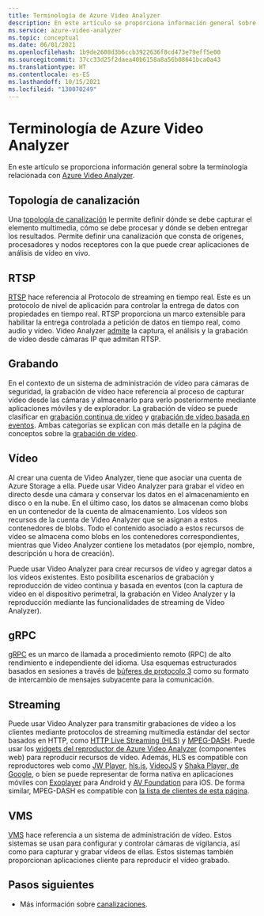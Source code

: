 ```yaml
---
title: Terminología de Azure Video Analyzer
description: En este artículo se proporciona información general sobre la terminología de Azure Video Analyzer.
ms.service: azure-video-analyzer
ms.topic: conceptual
ms.date: 06/01/2021
ms.openlocfilehash: 1b9de2608d3b6ccb3922636f8cd473e79eff5e00
ms.sourcegitcommit: 37cc33d25f2daea40b6158a8a56b08641bca0a43
ms.translationtype: HT
ms.contentlocale: es-ES
ms.lasthandoff: 10/15/2021
ms.locfileid: "130070249"
---
```

# <a name="azure-video-analyzer-terminology"></a>Terminología de Azure Video Analyzer

En este artículo se proporciona información general sobre la terminología relacionada con [Azure Video Analyzer](overview.md).

## <a name="pipeline-topology"></a>Topología de canalización

Una [topología de canalización](pipeline.md) le permite definir dónde se debe capturar el elemento multimedia, cómo se debe procesar y dónde se deben entregar los resultados. Permite definir una canalización que consta de orígenes, procesadores y nodos receptores con la que puede crear aplicaciones de análisis de vídeo en vivo. 

## <a name="rtsp"></a>RTSP

[RTSP](https://tools.ietf.org/html/rfc2326) hace referencia al Protocolo de streaming en tiempo real. Este es un protocolo de nivel de aplicación para controlar la entrega de datos con propiedades en tiempo real. RTSP proporciona un marco extensible para habilitar la entrega controlada a petición de datos en tiempo real, como audio y vídeo. Video Analyzer [admite](pipeline.md#rtsp-source) la captura, el análisis y la grabación de vídeo desde cámaras IP que admitan RTSP.


## <a name="recording"></a>Grabando

En el contexto de un sistema de administración de vídeo para cámaras de seguridad, la grabación de vídeo hace referencia al proceso de capturar vídeo desde las cámaras y almacenarlo para verlo posteriormente mediante aplicaciones móviles y de explorador. La grabación de vídeo se puede clasificar en [grabación continua de vídeo](continuous-video-recording.md) y [grabación de vídeo basada en eventos](event-based-video-recording-concept.md). Ambas categorías se explican con más detalle en la página de conceptos sobre la [grabación de vídeo](video-recording.md).

## <a name="video"></a>Vídeo

Al crear una cuenta de Video Analyzer, tiene que asociar una cuenta de Azure Storage a ella. Puede usar Video Analyzer para grabar el vídeo en directo desde una cámara y conservar los datos en el almacenamiento en disco o en la nube. En el último caso, los datos se almacenan como blobs en un contenedor de la cuenta de almacenamiento. Los vídeos son recursos de la cuenta de Video Analyzer que se asignan a estos contenedores de blobs. Todo el contenido asociado a estos recursos de vídeo se almacena como blobs en los contenedores correspondientes, mientras que Video Analyzer contiene los metadatos (por ejemplo, nombre, descripción u hora de creación).

Puede usar Video Analyzer para crear recursos de vídeo y agregar datos a los vídeos existentes. Esto posibilita escenarios de grabación y reproducción de vídeo continua y basada en eventos (con la captura de vídeo en el dispositivo perimetral, la grabación en Video Analyzer y la reproducción mediante las funcionalidades de streaming de Video Analyzer).

## <a name="grpc"></a>gRPC

[gRPC](https://grpc.io/docs/guides/) es un marco de llamada a procedimiento remoto (RPC) de alto rendimiento e independiente del idioma. Usa esquemas estructurados basados en sesiones a través de [búferes de protocolo 3](https://developers.google.com/protocol-buffers/docs/proto3) como su formato de intercambio de mensajes subyacente para la comunicación.

## <a name="streaming"></a>Streaming

Puede usar Video Analyzer para transmitir grabaciones de vídeo a los clientes mediante protocolos de streaming multimedia estándar del sector basados en HTTP, como [HTTP Live Streaming (HLS)](https://developer.apple.com/streaming/) y [MPEG-DASH](https://dashif.org/about/). Puede usar los [widgets del reproductor de Azure Video Analyzer](https://github.com/Azure/video-analyzer/blob/main/widgets/readme.md) (componentes web) para reproducir recursos de vídeo. Además, HLS es compatible con reproductores web como [JW Player](https://www.jwplayer.com/), [hls.js](https://github.com/video-dev/hls.js/), [VideoJS](https://videojs.com/) y [Shaka Player, de Google](https://github.com/google/shaka-player), o bien se puede representar de forma nativa en aplicaciones móviles con [Exoplayer](https://github.com/google/ExoPlayer) para Android y [AV Foundation](https://developer.apple.com/av-foundation/) para iOS. De forma similar, MPEG-DASH es compatible con [la lista de clientes de esta página](https://dashif.org/members/).

## <a name="vms"></a>VMS

[VMS](https://en.wikipedia.org/wiki/Video_management_system) hace referencia a un sistema de administración de vídeo. Estos sistemas se usan para configurar y controlar cámaras de vigilancia, así como para capturar y grabar vídeos de ellas. Estos sistemas también proporcionan aplicaciones cliente para reproducir el vídeo grabado.

## <a name="next-steps"></a>Pasos siguientes

- Más información sobre [canalizaciones](pipeline.md).

